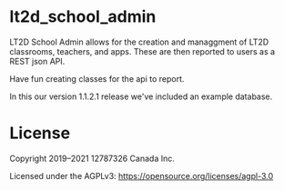# lt2d_school_admin
LT2D School Admin allows for the creation and managgment of LT2D
classrooms, teachers, and apps. These are then reported to users as a
REST json API.


Have fun creating classes for the api to report.

In this our version 1.1.2.1 release we've included an example database.

# License
Copyright 2019–2021 12787326 Canada Inc.

Licensed under the AGPLv3: https://opensource.org/licenses/agpl-3.0
